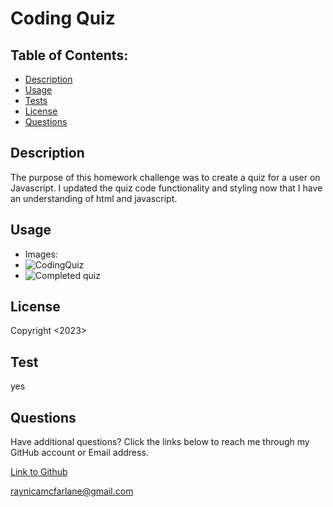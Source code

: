 # Coding Quiz

## Table of Contents:
  - [Description](#description)
  - [Usage](#usage)
  - [Tests](#tests)
  - [License](#license)
  - [Questions](#questions)

 ## Description 
The purpose of this homework challenge was to create a quiz for a user on Javascript.
I updated the quiz code functionality and styling now that I have an understanding of html and javascript. 

## Usage
 - Images:
 - ![CodingQuiz](https://github.com/raymcfarlane/coding-quiz/assets/122712555/1cf2eb4e-1516-466d-83a3-cfd73cd6f53a)
 - ![Completed quiz](https://github.com/raymcfarlane/coding-quiz/assets/122712555/cd0b9fa6-b2f7-4ae3-88f9-fa5b23b7d7e6)


## License
Copyright <2023> <Raynica McFarlane>

## Test
yes


## Questions

Have additional questions? Click the links below to reach me through my GitHub account or Email address.

[Link to Github](https://github.com/raymcfarlane)

<a href="mailto:raynicamcfarlane@gmail.com">raynicamcfarlane@gmail.com</a>
